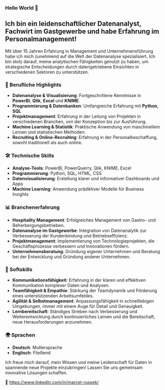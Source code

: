 ### Hello World 👋
##  Ich bin ein leidenschaftlicher Datenanalyst, Fachwirt im Gastgewerbe und habe Erfahrung im Personalmanagement!

Mit über 15 Jahren Erfahrung in Management und Unternehmensführung habe ich mich zunehmend auf die Welt der Datenanalyse spezialisiert. Ich bin stolz darauf, meine analytischen Fähigkeiten genutzt zu haben, um strategische Entscheidungen durch datengetriebene Einsichten in verschiedenen Sektoren zu unterstützen.

### 🌟 Berufliche Highlights

- **Datenanalyse & Visualisierung**: Fortgeschrittene Kenntnisse in **PowerBI**, **Qlik**, **Excel** und **KNIME**.
- **Programmierung & Datenbanken**: Umfangreiche Erfahrung mit **Python**, **SQL**
- **Projektmanagement**: Erfahrung in der Leitung von Projekten in verschiedenen Branchen, von der Konzeption bis zur Ausführung.
- **Machine Learning & Statistik**: Praktische Anwendung von maschinellem Lernen und statistischen Methoden.
- **Recruiting & Online-Recruiting**: Erfahrung in der Personalbeschaffung, sowohl traditionell als auch online.

### 🛠 Technische Skills

- **Analyse-Tools**: PowerBI, PowerQuerry, Qlik, KNIME, Excel
- **Programmierung**: Python, SQL, HTML, CSS
- **Datenvisualisierung**: Erstellung klarer und informativer Dashboards und Apps
- **Machine Learning**: Anwendung prädiktiver Modelle für Business Insights

### 📊 Branchenerfahrung

- **Hospitality Management**: Erfolgreiches Management von Gastro- und Beherbergungsbetrieben.
- **Datenanalyse im Gastgewerbe**: Integration von Datenanalytik zur Verbesserung der Kundenbindung und Betriebseffizienz.
- **Projektmanagement**: Implementierung von Technologieprojekten, die Geschäftsprozesse verbessern und Innovationen fördern.
- **Unternehmensberatung**: Gründung eigener Unternehmen und Beratung bei der Entwicklung und Gründung anderer Unternehmen.

### 👥 Softskills

- **Kommunikationsfähigkeit**: Erfahrung in der klaren und effektiven Kommunikation komplexer Daten und Analysen.
- **Teamfähigkeit & Empathie**: Stärkung der Teamdynamik und Förderung eines unterstützenden Arbeitsumfeldes.
- **Agilität & Selbstmanagement**: Anpassungsfähigkeit in schnelllebigen Umgebungen, immer mit einem Auge für Detail und Genauigkeit.
- **Lernbereitschaft**: Ständiges Streben nach Verbesserung und Weiterentwicklung durch kontinuierliches Lernen und die Bereitschaft, neue Herausforderungen anzunehmen.

### 🌍 Sprachen

- **Deutsch**: Muttersprache
- **Englisch**: Fließend

Ich freue mich darauf, mein Wissen und meine Leidenschaft für Daten in spannende neue Projekte einzubringen! Lassen Sie uns gemeinsam innovative Lösungen schaffen.

🔗 https://www.linkedin.com/in/marcel-russek/
